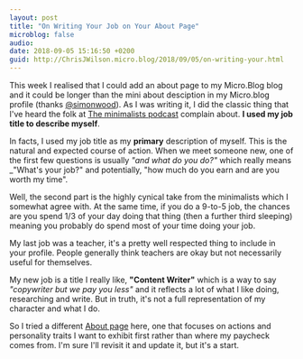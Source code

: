 ```yaml
---
layout: post
title: "On Writing Your Job on Your About Page"
microblog: false
audio: 
date: 2018-09-05 15:16:50 +0200
guid: http://ChrisJWilson.micro.blog/2018/09/05/on-writing-your.html
---
```


This week I realised that I could add an about page to my Micro.Blog blog and it could be longer than the mini about desciption in my Micro.blog profile (thanks [@simonwood](https://micro.blog/simonwood)). As I was writing it, I did the classic thing that I've heard the folk at [The minimalists podcast](https://www.theminimalists.com/do/) complain about. **I used my job title to describe myself**. 

In facts, I used my job title as my **primary** description of myself. This is the natural and expected course of action. When we meet someone new, one of the first few questions is usually _"and what do you do?"_ which really means _"What's your job?" and potentially, "how much do you earn and are you worth my time". 

Well, the second part is the highly cynical take from the minimalists which I somewhat agree with. At the same time, if you do a 9-to-5 job, the chances are you spend 1/3 of your day doing that thing (then a further third sleeping) meaning you probably do spend most of your time doing your job.

My last job was a teacher, it's a pretty well respected thing to include in your profile. People generally think teachers are okay but not necessarily useful for themselves.

My new job is a title I really like, **"Content Writer"** which is a way to say _"copywriter but we pay you less"_ and it reflects a lot of what I like doing, researching and write. But in truth, it's not a full representation of my character and what I do. 

So I tried a different [About page](http://chrisjwilson.me/about/) here, one that focuses on actions and personality traits I want to exhibit first rather than where my paycheck comes from. I'm sure I'll revisit it and update it, but it's a start.
